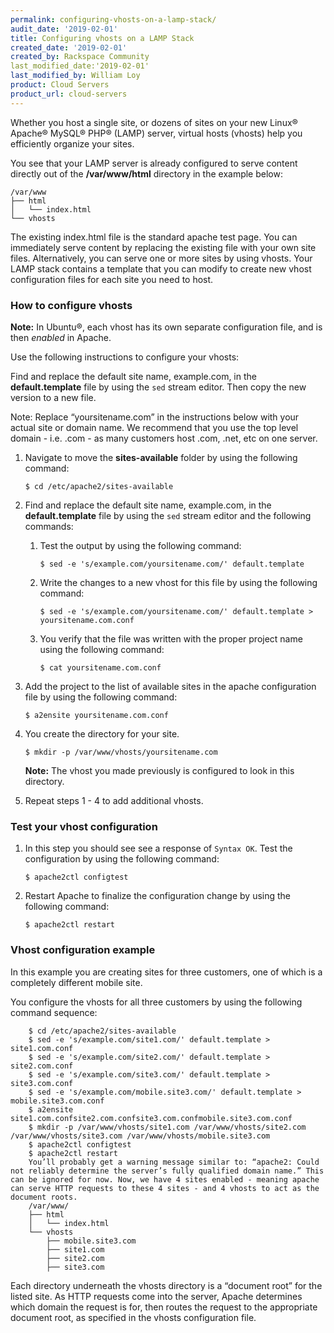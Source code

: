 ```yaml
---
permalink: configuring-vhosts-on-a-lamp-stack/
audit_date: '2019-02-01'
title: Configuring vhosts on a LAMP Stack
created_date: '2019-02-01'
created_by: Rackspace Community
last_modified_date:'2019-02-01'
last_modified_by: William Loy
product: Cloud Servers
product_url: cloud-servers
---
```


Whether you host a single site, or dozens of sites on your new Linux&reg; Apache&reg; MySQL&reg; PHP&reg; (LAMP) server, virtual hosts (vhosts) help you efficiently organize your sites.

You see that your LAMP server is already configured to serve content directly out of the **/var/www/html** directory in the example below:

    /var/www
    ├── html
    │   └── index.html
    └── vhosts

The existing index.html file is the standard apache test page. You can immediately serve content by replacing the existing file with your own site files. Alternatively, you can serve one or more sites by using vhosts. Your LAMP stack contains a template that you can modify to create new vhost configuration files for each site you need to host.

### How to configure vhosts

**Note:** In Ubuntu&reg;, each vhost has its own separate configuration file, and is then _enabled_ in Apache.

Use the following instructions to configure your vhosts:

Find and replace the default site name, example.com, in the **default.template** file by using the `sed` stream editor. Then copy the new version to a new file.

Note: Replace “yoursitename.com” in the instructions below with your actual site or domain name. We recommend that you use the top level domain - i.e. .com - as many customers host .com, .net, etc on one server.

1. Navigate to move the **sites-available** folder by using the following command:

    `$ cd /etc/apache2/sites-available`

2. Find and replace the default site name, example.com, in the **default.template** file by using the `sed` stream editor and the following commands:

    1. Test the output by using the following command:

        `$ sed -e 's/example.com/yoursitename.com/' default.template`

    2. Write the changes to a new vhost for this file by using the following command:  

        `$ sed -e 's/example.com/yoursitename.com/' default.template > yoursitename.com.conf`

    3. You verify that the file was written with the proper project name using the following command:

        `$ cat yoursitename.com.conf`

3. Add the project to the list of available sites in the apache configuration file by using the following command:

    `$ a2ensite yoursitename.com.conf`

4. You create the directory for your site.

    `$ mkdir -p /var/www/vhosts/yoursitename.com`

    **Note:** The vhost you made previously is configured to look in this directory.

5. Repeat steps 1 - 4 to add additional vhosts.


### Test your vhost configuration

1. In this step you should see see a response of `Syntax OK`. Test the configuration by using the following command:

    `$ apache2ctl configtest`

2. Restart Apache to finalize the configuration change by using the following command:

    `$ apache2ctl restart`

### Vhost configuration example

In this example you are creating sites for three customers, one of which is a completely different mobile site.

You configure the vhosts for all three customers by using the following command sequence:

        $ cd /etc/apache2/sites-available
        $ sed -e 's/example.com/site1.com/' default.template > site1.com.conf
        $ sed -e 's/example.com/site2.com/' default.template > site2.com.conf
        $ sed -e 's/example.com/site3.com/' default.template > site3.com.conf
        $ sed -e 's/example.com/mobile.site3.com/' default.template > mobile.site3.com.conf
        $ a2ensite site1.com.confsite2.com.confsite3.com.confmobile.site3.com.conf
        $ mkdir -p /var/www/vhosts/site1.com /var/www/vhosts/site2.com /var/www/vhosts/site3.com /var/www/vhosts/mobile.site3.com
        $ apache2ctl configtest
        $ apache2ctl restart
        You’ll probably get a warning message similar to: “apache2: Could not reliably determine the server’s fully qualified domain name.” This can be ignored for now. Now, we have 4 sites enabled - meaning apache can serve HTTP requests to these 4 sites - and 4 vhosts to act as the document roots.
        /var/www/
        ├── html
        │   └── index.html
        └── vhosts
            ├── mobile.site3.com
            ├── site1.com
            ├── site2.com
            ├── site3.com

Each directory underneath the vhosts directory is a “document root” for the listed site. As HTTP requests come into the server, Apache determines which domain the request is for, then routes the request to the appropriate document root, as specified in the vhosts configuration file.

